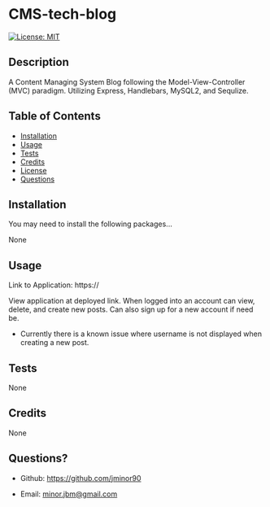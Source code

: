 # CMS-tech-blog

[![License: MIT](https://img.shields.io/badge/License-MIT-yellow.svg)](https://opensource.org/licenses/MIT)



## Description
A Content Managing System Blog following the Model-View-Controller (MVC) paradigm. Utilizing Express, Handlebars, MySQL2, and Sequlize.

## Table of Contents

- [Installation](#installation)
- [Usage](#usage)
- [Tests](#tests)
- [Credits](#credits)
- [License](#license)
- [Questions](#questions)

## Installation
You may need to install the following packages...

None

## Usage
Link to Application: https://

View application at deployed link. When logged into an account can view, delete, and create new posts. Can also sign up for a new account if need be.

* Currently there is a known issue where username is not displayed when creating a new post.

## Tests
None

## Credits
None



## Questions?

- Github: https://github.com/jminor90

- Email: minor.jbm@gmail.com

